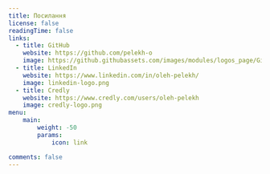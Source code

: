 ```yaml
---
title: Посилання
license: false
readingTime: false
links:
  - title: GitHub
    website: https://github.com/pelekh-o
    image: https://github.githubassets.com/images/modules/logos_page/GitHub-Mark.png
  - title: LinkedIn
    website: https://www.linkedin.com/in/oleh-pelekh/
    image: linkedin-logo.png
  - title: Credly
    website: https://www.credly.com/users/oleh-pelekh
    image: credly-logo.png
menu:
    main: 
        weight: -50
        params:
            icon: link

comments: false
---
```

